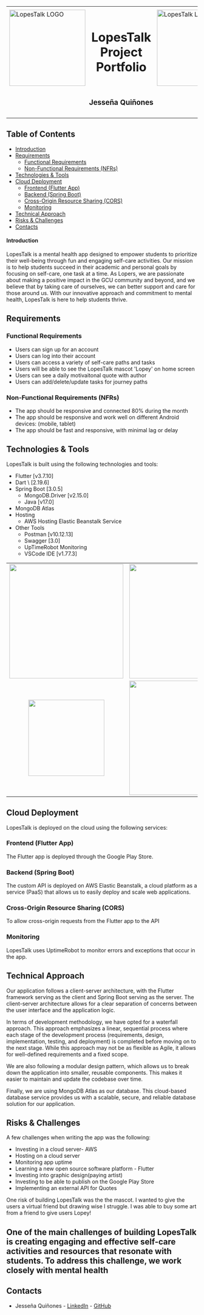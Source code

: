 <table>
  <tr>
    <td>  </td>
    <td>  </td>
    <td>  </td>
    <td>  </td>
    <td>  </td>
    <td>  </td>
    <td>  </td>
    <td>  </td>
    <td>  </td>
    <td>  </td>
  </tr>

  <tr>
    <td colspan=3><img width="200px" height="200px" src="https://avatars.githubusercontent.com/u/129710298?s=200&v=4" alt="LopesTalk LOGO"></td>
    <td colspan=4 align="center"><h1>LopesTalk Project Portfolio</h1></td>
    <td colspan=3><img width="200px" height="200px" src="https://avatars.githubusercontent.com/u/129710298?s=200&v=4" alt="LopesTalk LOGO"></td>
  </tr>
  <tr>
    <td colspan=10 align="center"><h3>Jesseña Quiñones</h3></td>
  </tr>
    <tr>
    <td>  </td>
    <td>  </td>
    <td>  </td>
    <td>  </td>
    <td>  </td>
    <td>  </td>
    <td>  </td>
    <td>  </td>
    <td>  </td>
    <td>  </td>
  </tr>
</table>


## Table of Contents

- [Introduction](#introduction)
- [Requirements](#requirements)
  - [Functional Requirements](#functional-requirements)
  - [Non-Functional Requirements (NFRs)](#non-functional-requirements-nfrs)
- [Technologies & Tools](#technologies--tools)
- [Cloud Deployment](#cloud-deployment)
  - [Frontend (Flutter App)](#frontend-flutter-app)
  - [Backend (Spring Boot)](#backend-spring-boot)
  - [Cross-Origin Resource Sharing (CORS)](#cross-origin-resource-sharing-cors)
  - [Monitoring](#monitoring)
- [Technical Approach](#technical-approach)
- [Risks & Challenges](#risks--challenges)
- [Contacts](#contacts)

#### Introduction

LopesTalk is a mental health app designed to empower students to prioritize their well-being through fun and engaging self-care activities. Our mission is to help students succeed in their academic and personal goals by focusing on self-care, one task at a time. As Lopers, we are passionate about making a positive impact in the GCU community and beyond, and we believe that by taking care of ourselves, we can better support and care for those around us. With our innovative approach and commitment to mental health, LopesTalk is here to help students thrive.

## Requirements

### Functional Requirements

- Users can sign up for an account
- Users can log into their account
- Users can access a variety of self-care paths and tasks
- Users will be able to see the LopesTalk mascot 'Lopey' on home screen
- Users can see a daily motivaitonal quote with author
- Users can add/delete/update tasks for journey paths

### Non-Functional Requirements (NFRs)

- The app should be responsive and connected 80% during the month
- The app should be responsive and work well on different Android devices: (mobile, tablet)
- The app should be fast and responsive, with minimal lag or delay

## Technologies & Tools

LopesTalk is built using the following technologies and tools:
- Flutter \[v3.7.10]
- Dart \ [2.19.6]
- Spring Boot \[3.0.5]
  - MongoDB.Driver \[v2.15.0]
  - Java [v17.0]
-  MongoDB Atlas
- Hosting
  - AWS Hosting Elastic Beanstalk Service
- Other Tools
  - Postman \[v10.12.13]
  - Swagger \[3.0]
  - UpTimeRobot Monitoring
  - VSCode IDE \[v1.77.3]

<table>
  <tr align="center">
    <td>
      <img width="300" src="https://external-content.duckduckgo.com/iu/?u=https%3A%2F%2Fblog.scottlogic.com%2Fbquinn%2Fassets%2FFlutter_logo_text.png&f=1&nofb=1&ipt=27adcee19052e570c4c7ed2825236e71146825ad47371e0de4ad3679a117f0dd&ipo=images"/>
    </td>
    <td>
      <img width="300" src="https://external-content.duckduckgo.com/iu/?u=http%3A%2F%2Fmanifesto.co.uk%2Fwp-content%2Fuploads%2F2014%2F08%2Fdart-logo.png&f=1&nofb=1&ipt=bdd1d1f185a353fcd6c2153283945a31a5f07e661bd4902683fc27e95f1e2cbc&ipo=images"/>
    </td>
    <td>
      <img width="300" src="https://external-content.duckduckgo.com/iu/?u=https%3A%2F%2Fcdn.freebiesupply.com%2Flogos%2Fthumbs%2F2x%2Fjava-14-logo.png&f=1&nofb=1&ipt=96d3cce70f769bb587869145ff2bd598ecda55822177def44fedc89b327849f5&ipo=images"/>
   </td>
  </tr><tr></tr>
  <tr align="center">
    <td align="center">
      <img width="200"  src="https://external-content.duckduckgo.com/iu/?u=https%3A%2F%2Fi2.wp.com%2Fsoftwareengineeringdaily.com%2Fwp-content%2Fuploads%2F2016%2F12%2Fmongodb-atlas-logo.png&f=1&nofb=1&ipt=7c876e3fde85e105ba80689befd0406e948871f6f9b8d87f876fd1edd2a09069&ipo=images"/>
    </td>
    <td>
      <img width="300" src="https://external-content.duckduckgo.com/iu/?u=https%3A%2F%2Ffuturumresearch.com%2Fwp-content%2Fuploads%2F2020%2F01%2Faws-logo.png&f=1&nofb=1&ipt=fc57404c8d1bdcf78cc85f4d283b6a4be568ea15655f8034a2f64080d9513bf9&ipo=images"/>
    </td>
    <td>
      <img width="300" src="https://external-content.duckduckgo.com/iu/?u=https%3A%2F%2Fraw.githubusercontent.com%2Fswagger-api%2Fswagger.io%2Fwordpress%2Fimages%2Fassets%2FSWU-logo-clr.png&f=1&nofb=1&ipt=174e38fadc36dc83e2f8573a18173c0779c83afaecb74610567c8b73cfc91d41&ipo=images"/>
    </td>
</table>

## Cloud Deployment

LopesTalk is deployed on the cloud using the following services:

### Frontend (Flutter App)

The Flutter app is deployed through the Google Play Store.

### Backend (Spring Boot)

The custom API is deployed on AWS Elastic Beanstalk, a cloud platform as a service (PaaS) that allows us to easily deploy and scale web applications.

### Cross-Origin Resource Sharing (CORS)

To allow cross-origin requests from the Flutter app to the API

### Monitoring

LopesTalk uses UptimeRobot to monitor errors and exceptions that occur in the app.

## Technical Approach

Our application follows a client-server architecture, with the Flutter framework serving as the client and Spring Boot serving as the server. The client-server architecture allows for a clear separation of concerns between the user interface and the application logic.

In terms of development methodology, we have opted for a waterfall approach. This approach emphasizes a linear, sequential process where each stage of the development process (requirements, design, implementation, testing, and deployment) is completed before moving on to the next stage. While this approach may not be as flexible as Agile, it allows for well-defined requirements and a fixed scope.

We are also following a modular design pattern, which allows us to break down the application into smaller, reusable components. This makes it easier to maintain and update the codebase over time.

Finally, we are using MongoDB Atlas as our database. This cloud-based database service provides us with a scalable, secure, and reliable database solution for our application.

## Risks & Challenges

A few challenges when writing the app was the following:
- Investing in a cloud server- AWS
- Hosting on a cloud server
- Monitoring app uptime 
- Learning a new open source software platform - Flutter
- Investing into graphic design(paying artist)
- Investing to be able to publish on the Google Play Store
- Implementing an external API for Quotes


One risk of building LopesTalk was the the mascot. I wanted to give the users a virtual friend but drawing wise I struggle. I was able to buy some art from a friend to give users Lopey!

One of the main challenges of building LopesTalk is creating engaging and effective self-care activities and resources that resonate with students. To address this challenge, we work closely with mental health
---
## Contacts

- Jesseña Quiñones - [LinkedIn](https://www.linkedin.com/in/jessena-quinones) - [GitHub](https://github.com/jessenaqu)
